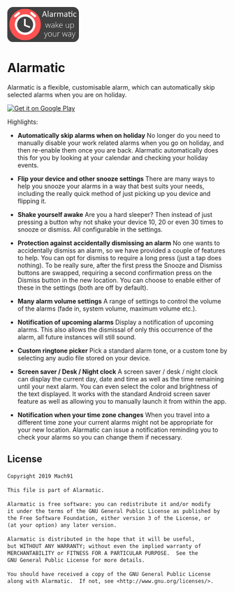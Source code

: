 
[<img src="https://github.com/mach91uk/alarmatic/blob/master/hi-res.jpg"
      alt="Alarmatic"
      height="80">](https://play.google.com/store/apps/details?id=uk.mach91.autoalarm)
	  
# Alarmatic
Alarmatic is a flexible, customisable alarm, which can automatically skip selected alarms when you are on holiday.

	  
[<img src="https://play.google.com/intl/en_us/badges/images/generic/en_badge_web_generic.png"
      alt="Get it on Google Play"
      height="80">](https://play.google.com/store/apps/details?id=uk.mach91.autoalarm)


Highlights:

- **Automatically skip alarms when on holiday**
No longer do you need to manually disable your work related alarms when you go on holiday, and then re-enable them once you are back.
Alarmatic automatically does this for you by looking at your calendar and checking your holiday events. 

- **Flip your device and other snooze settings**
There are many ways to help you snooze your alarms in a way that best suits your needs, including the really quick method of just picking up you device and flipping it.

- **Shake yourself awake**
Are you a hard sleeper? Then instead of just pressing a button why not shake your device 10, 20 or even 30 times to snooze or dismiss. All configurable in the settings.

- **Protection against accidentally dismissing an alarm**
No one wants to accidentally dismiss an alarm, so we have provided a couple of features to help. 
You can opt for dismiss to require a long press (just a tap does nothing). To be really sure, after the first press the Snooze and Dismiss buttons are swapped, requiring a second confirmation press on the Dismiss button in the new location.
You can choose to enable either of these in the settings (both are off by default).

- **Many alarm volume settings**
A range of settings to control the volume of the alarms (fade in, system volume, maximum volume etc.).

- **Notification of upcoming alarms**
Display a notification of upcoming alarms. This also allows the dismissal of only this occurrence of the alarm, all future instances will still sound.

- **Custom ringtone picker**
Pick a standard alarm tone, or a custom tone by selecting any audio file stored on your device.

- **Screen saver / Desk / Night clock**
A screen saver / desk / night clock can display the current day, date and time as well as the time remaining until your next alarm. You can even select the color and brightness of the text displayed. It works with the standard Android screen saver feature as well as allowing you to manually launch it from within the app.

- **Notification when your time zone changes**
When you travel into a different time zone your current alarms might not be appropriate for your new location. Alarmatic can issue a notification reminding you to check your alarms so you can change them if necessary.


## License
```
Copyright 2019 Mach91

This file is part of Alarmatic.

Alarmatic is free software: you can redistribute it and/or modify
it under the terms of the GNU General Public License as published by
the Free Software Foundation, either version 3 of the License, or
(at your option) any later version.

Alarmatic is distributed in the hope that it will be useful,
but WITHOUT ANY WARRANTY; without even the implied warranty of
MERCHANTABILITY or FITNESS FOR A PARTICULAR PURPOSE.  See the
GNU General Public License for more details.

You should have received a copy of the GNU General Public License
along with Alarmatic.  If not, see <http://www.gnu.org/licenses/>.
```

